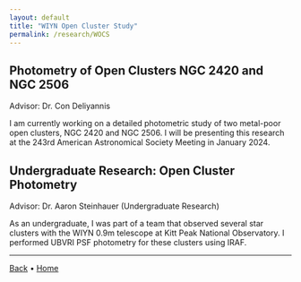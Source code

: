 ```yaml
---
layout: default
title: "WIYN Open Cluster Study"
permalink: /research/WOCS
---
```


## Photometry of Open Clusters NGC 2420 and NGC 2506

Advisor: Dr. Con Deliyannis

I am currently working on a detailed photometric study of two metal-poor open clusters, NGC 2420 and NGC 2506. 
I will be presenting this research at the 243rd American Astronomical Society Meeting in January 2024.

## Undergraduate Research: Open Cluster Photometry

Advisor: Dr. Aaron Steinhauer (Undergraduate Research)

As an undergraduate, I was part of a team that observed several star clusters with the WIYN 0.9m telescope at Kitt Peak National Observatory. I performed UBVRI PSF photometry for these clusters using IRAF.

***

[Back](research.md) • [Home](README.md)
